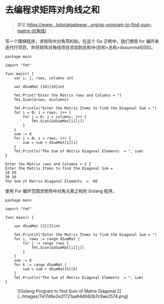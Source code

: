 # 去编程求矩阵对角线之和

> 原文:[https://www . tutorialgateway . org/go-program-to-find-sum-matrix-对角线/](https://www.tutorialgateway.org/go-program-to-find-sum-of-matrix-diagonal/)

写一个围棋程序，求矩阵中对角项的和。在这个 Go 示例中，我们使用 for 循环来迭代行项目，并将矩阵对角线项目添加到总和中(总和=总和+dssummat[I][I])。

```
package main

import "fmt"

func main() {
    var i, j, rows, columns int

    var dSumMat [10][10]int

    fmt.Print("Enter the Matrix rows and Columns = ")
    fmt.Scan(&rows, &columns)

    fmt.Println("Enter the Matrix Items to find the Diagonal Sum = ")
    for i = 0; i < rows; i++ {
        for j = 0; j < columns; j++ {
            fmt.Scan(&dSumMat[i][j])
        }
    }
    sum := 0
    for i = 0; i < rows; i++ {
        sum = sum + dSumMat[i][i]
    }
    fmt.Println("The Sum of Matrix Diagonal Elements  = ", sum)
}
```

```
Enter the Matrix rows and Columns = 2 2
Enter the Matrix Items to find the Diagonal Sum = 
10 20
30 50
The Sum of Matrix Diagonal Elements  =  60
```

使用 For 循环范围求矩阵中对角元素之和的 Golang 程序。

```
package main

import "fmt"

func main() {

    var dSumMat [3][3]int

    fmt.Println("Enter the Matrix Items to find the Diagonal Sum = ")
    for i, rows := range dSumMat {
        for j := range rows {
            fmt.Scan(&dSumMat[i][j])
        }
    }
    sum := 0
    for k := range dSumMat {
        sum = sum + dSumMat[k][k]
    }
    fmt.Println("The Sum of Matrix Diagonal Elements  = ", sum)
}
```

<figure class="wp-block-image size-large">![Golang Program to find Sum of Matrix Diagonal 2](../Images/7e17d6e2e2f721aa94d060b7c9ae2574.png)</figure>